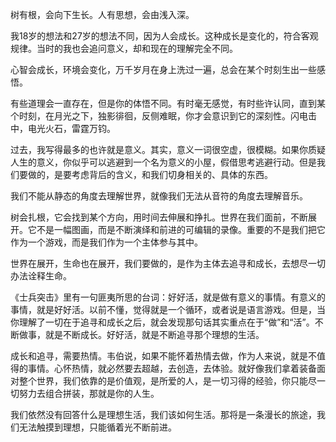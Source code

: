 树有根，会向下生长。人有思想，会由浅入深。

我18岁的想法和27岁的想法不同，因为人会成长。这种成长是变化的，符合客观规律。当时的我也会追问意义，却和现在的理解完全不同。

心智会成长，环境会变化，万千岁月在身上洗过一遍，总会在某个时刻生出一些感悟。

有些道理会一直存在，但是你的体悟不同。有时毫无感觉，有时些许认同，直到某个时刻，在月光之下，独影徘徊，反侧难眠，你才会意识到它的深刻性。闪电击中，电光火石，雷霆万钧。

过去，我写得最多的也许就是意义。其实，意义一词很空虚，很模糊。如果你质疑人生的意义，你似乎可以逃避到一个名为意义的小屋，假借思考逃避行动。但是我们要做的，是要考虑背后的含义，和我们切身相关的、具体的东西。

我们不能从静态的角度去理解世界，就像我们无法从音符的角度去理解音乐。

树会扎根，它会找到某个方向，用时间去伸展和挣扎。世界在我们面前，不断展开。它不是一幅图画，而是不断演绎和前进的可编辑的录像。重要的不是我们把它作为一个游戏，而是我们作为一个主体参与其中。

世界在展开，生命也在展开，我们要做的，是作为主体去追寻和成长，去想尽一切办法诠释生命。

《士兵突击》里有一句匪夷所思的台词：好好活，就是做有意义的事情。有意义的事情，就是好好活。以前不懂，觉得就是一个循环，或者说是语言游戏。但是，当你理解了一切在于追寻和成长之后，就会发现那句话其实重点在于“做”和“活”。不断做事，就是不断成长。好好活，就是不断追寻那个理想的生活。

成长和追寻，需要热情。韦伯说，如果不能怀着热情去做，作为人来说，就是不值得的事情。心怀热情，就必然要去超越，去创造，去体验。就好像我们拿着装备面对整个世界，我们依靠的是价值观，是所爱的人，是一切习得的经验，你只能尽一切努力去组合拼装，那就是你的人生。

我们依然没有回答什么是理想生活，我们该如何生活。那将是一条漫长的旅途，我们无法触摸到理想，只能循着光不断前进。